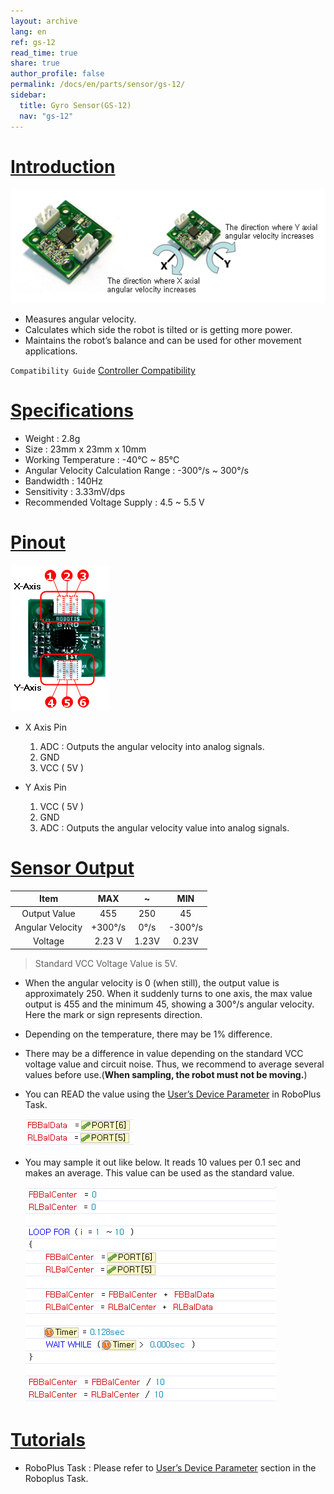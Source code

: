 ```yaml
---
layout: archive
lang: en
ref: gs-12
read_time: true
share: true
author_profile: false
permalink: /docs/en/parts/sensor/gs-12/
sidebar:
  title: Gyro Sensor(GS-12)
  nav: "gs-12"
---
```


# [Introduction](#introduction)

![](/assets/images/parts/sensors/gs-12_product.png)

- Measures angular velocity.
- Calculates which side the robot is tilted or is getting more power.
- Maintains the robot’s balance and can be used for other movement applications.

`Compatibility Guide` [Controller Compatibility]

# [Specifications](#specifications)

- Weight : 2.8g
- Size : 23mm x 23mm x 10mm
- Working Temperature : -40&deg;C ~ 85&deg;C
- Angular Velocity Calculation Range : -300&deg;/s ~ 300&deg;/s
- Bandwidth : 140Hz
- Sensitivity : 3.33mV/dps
- Recommended Voltage Supply : 4.5 ~ 5.5 V

# [Pinout](#pinout)

![](/assets/images/parts/sensors/gs-12_pinout.png)

- X Axis Pin
  1. ADC : Outputs the angular velocity into analog signals.
  2. GND
  3. VCC ( 5V )

- Y Axis Pin
  1. VCC ( 5V )
  2. GND
  3. ADC : Outputs the angular velocity value into analog signals.

# [Sensor Output](#sensor-output)

|Item|MAX|~|MIN|
|:---:|:---:|:---:|:---:|
|Output Value|455|250|45|
|Angular Velocity|+300&deg;/s|0&deg;/s|-300&deg;/s|
|Voltage|2.23 V|1.23V|0.23V|

> Standard VCC Voltage Value is 5V.

- When the angular velocity is 0 (when still), the output value is approximately 250. When it suddenly turns to one axis, the max value output is 455 and the minimum 45, showing a 300&deg;/s angular velocity. Here the mark or sign represents direction.
- Depending on the temperature, there may be 1% difference.
- There may be a difference in value depending on the standard VCC voltage value and circuit noise. Thus, we recommend to average several values before use.(**When sampling, the robot must not be moving.**)
- You can READ the value using the [User’s Device Parameter] in RoboPlus Task.

  ![](/assets/images/parts/sensors/gs-12_01.png)

- You may sample it out like below. It reads 10 values per 0.1 sec and makes an average. This value can be used as the standard value.

  ![](/assets/images/parts/sensors/gs-12_02.png)

# [Tutorials](#tutorials)

- RoboPlus Task : Please refer to [User’s Device Parameter] section in the Roboplus Task.


[Controller Compatibility]: /docs/en/faq/controller_compatibility/
[DMS-80]: /docs/en/software/rplus1/task/programming_02/#dms-sensor
[User’s Device Parameter]: /docs/en/software/rplus1/task/programming_02/#user-devices
